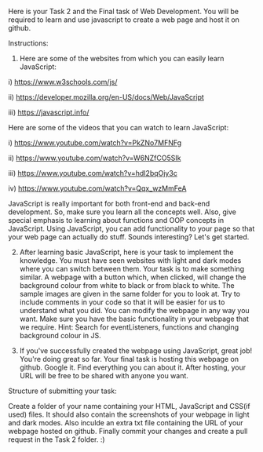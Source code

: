 Here is your Task 2 and the Final task of Web Development. 
You will be required to learn and use javascript to create a web page and host it on github.

Instructions:
1. Here are some of the websites from which you can easily learn JavaScript:
  
  i) https://www.w3schools.com/js/
  
  ii) https://developer.mozilla.org/en-US/docs/Web/JavaScript
  
  iii) https://javascript.info/
  
  Here are some of the videos that you can watch to learn JavaScript:
  
  i) https://www.youtube.com/watch?v=PkZNo7MFNFg
  
  ii) https://www.youtube.com/watch?v=W6NZfCO5SIk
  
  iii) https://www.youtube.com/watch?v=hdI2bqOjy3c
  
  iv) https://www.youtube.com/watch?v=Qqx_wzMmFeA
    
  JavaScript is really important for both front-end and back-end development. So, make sure you learn all the concepts well.
  Also, give special emphasis to learning about functions and OOP concepts in JavaScript. Using JavaScript, you can add 
  functionality to your page so that your web page can actually do stuff. Sounds interesting? Let's get started.
    

2. After learning basic JavaScript, here is your task to implement the knowledge.
  You must have seen websites with light and dark modes where you can switch between them. Your task is to make something similar. 
  A webpage with a button which, when clicked, will change the background colour from white to black or from black to white. The sample
  images are given in the same folder for you to look at.
  Try to include comments in your code so that it will be easier for us to understand what you did. You can modify the webpage in any way you want.
  Make sure you have the basic functionality in your webpage that we require. 
  Hint: Search for eventListeners, functions and changing background colour in JS.
  
 
3. If you've successfully created the webpage using JavaScript, great job! You're doing great so far. Your final task is hosting this
webpage on github. Google it. Find everything you can about it. After hosting, your URL will be free to be shared with anyone you want. 


Structure of submitting your task:

Create a folder of your name containing your HTML, JavaScript and CSS(if used) files. It should also contain the screenshots of your 
webpage in light and dark modes. Also inculde an extra txt file containing the URL of your webpage hosted on github. Finally commit your changes
and create a pull request in the Task 2 folder. :)
